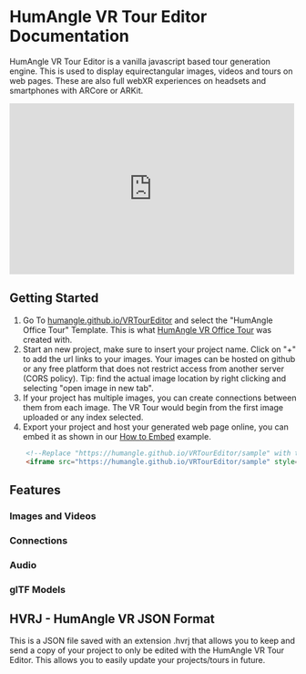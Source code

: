 # HumAngle VR Tour Editor Documentation
HumAngle VR Tour Editor is a vanilla javascript based tour generation engine. This is used to display equirectangular images, videos and tours on web pages. These are also full webXR experiences on headsets and smartphones with ARCore or ARKit.
<iframe src="https://humangle.github.io/VRTourEditor/sample" style="width:500px; height:300px; border:none;" allowfullscreen> </iframe>

##	Getting Started
1. Go To [humangle.github.io/VRTourEditor](https://humangle.github.io/VRTourEditor) and select the "HumAngle Office Tour" Template. This is what [HumAngle VR Office Tour](https://humangle.github.io/VRTourEditor/sample) was created with.
2. Start an new project, make sure to insert your project name. Click on "+" to add the url links to your images. Your images can be hosted on github or any free platform that does not restrict access from another server (CORS policy). Tip: find the actual image location by right clicking and selecting "open image in new tab".
3. If your project has multiple images, you can create connections between them from each image. The VR Tour would begin from the first image uploaded or any index selected.
4. Export your project and host your generated web page online, you can embed it as shown in our [How to Embed](https://humangle.github.io/VRTourEditor/sample/how-to-embed) example.
```html
	<!--Replace "https://humangle.github.io/VRTourEditor/sample" with the link to where you have published your generated web page-->
	<iframe src="https://humangle.github.io/VRTourEditor/sample" style="width:500px; height:300px; border:none;" allowfullscreen> </iframe>
```
	
## 	Features

### 	Images and Videos

### 	Connections

### 	Audio

###		glTF Models

## 	HVRJ - HumAngle VR JSON Format
This is a JSON file saved with an extension .hvrj that allows you to keep and send a copy of your project to only be edited with the HumAngle VR Tour Editor. This allows you to easily update your projects/tours in future.
